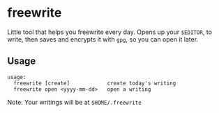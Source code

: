 # freewrite

Little tool that helps you freewrite every day. Opens up your `$EDITOR`,
to write, then saves and encrypts it with `gpg`, so you can open it later.

## Usage

```
usage:
  freewrite [create]            create today's writing
  freewrite open <yyyy-mm-dd>   open a writing
```

Note: Your writings will be at `$HOME/.freewrite`
